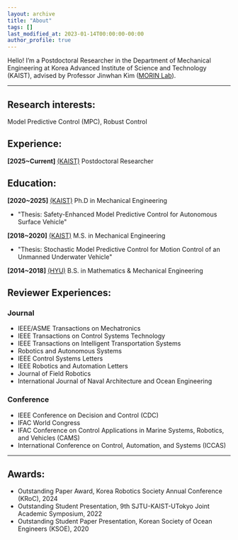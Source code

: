 ```yaml
---
layout: archive
title: "About"
tags: []
last_modified_at: 2023-01-14T00:00:00-00:00
author_profile: true
---
```


Hello! I’m a Postdoctoral Researcher in the Department of Mechanical Engineering at Korea Advanced Institute of Science and Technology (KAIST), advised by Professor Jinwhan Kim ([MORIN Lab](http://morin.kaist.ac.kr/)). 



---


## Research interests: 
Model Predictive Control (MPC), Robust Control


## Experience:
**[2025~Current]** [(KAIST)](https://me.kaist.ac.kr/main/main.html) Postdoctoral Researcher


## Education: 
**[2020~2025]** [(KAIST)](https://me.kaist.ac.kr/main/main.html) Ph.D in Mechanical Engineering 

* "Thesis: Safety-Enhanced Model Predictive Control for Autonomous Surface Vehicle"

**[2018~2020]** [(KAIST)](https://me.kaist.ac.kr/main/main.html) M.S. in Mechanical Engineering 

* "Thesis: Stochastic Model Predictive Control for Motion Control of an Unmanned Underwater Vehicle"

**[2014~2018]** [(HYU)](http://math.hanyang.ac.kr/) B.S. in Mathematics & Mechanical Engineering 

## Reviewer Experiences:
### Journal
- IEEE/ASME Transactions on Mechatronics
- IEEE Transactions on Control Systems Technology
- IEEE Transactions on Intelligent Transportation Systems
- Robotics and Autonomous Systems
- IEEE Control Systems Letters
- IEEE Robotics and Automation Letters
- Journal of Field Robotics
- International Journal of Naval Architecture and Ocean Engineering

### Conference
- IEEE Conference on Decision and Control (CDC)
- IFAC World Congress
- IFAC Conference on Control Applications in Marine Systems, Robotics, and Vehicles (CAMS)
- International Conference on Control, Automation, and Systems (ICCAS)

---

## Awards:
- Outstanding Paper Award, Korea Robotics Society Annual Conference (KRoC), 2024 
- Outstanding Student Presentation, 9th SJTU-KAIST-UTokyo Joint Academic Symposium, 2022
- Outstanding Student Paper Presentation, Korean Society of Ocean Engineers (KSOE), 2020